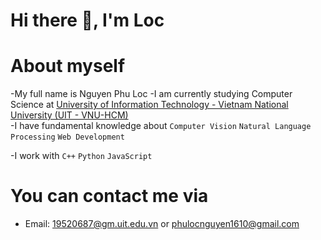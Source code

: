 # Hi there :wave:, I'm Loc

# About myself
-My full name is Nguyen Phu Loc
-I am currently studying Computer Science at [University of Information Technology - Vietnam National University (UIT - VNU-HCM)](https://en.uit.edu.vn/overview-vnuhcm-university-information-technology)  
-I have fundamental knowledge about ```Computer Vision``` ```Natural Language Processing``` ```Web Development```

-I work with ```C++``` ```Python``` ```JavaScript```

# You can contact me via
- Email: 19520687@gm.uit.edu.vn or phulocnguyen1610@gmail.com


